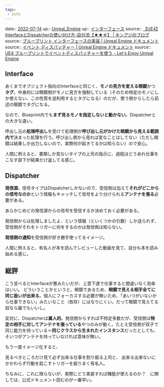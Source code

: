```yaml
---
tags:
 - Info
---
```


date:: [2022-07-14](Daily_Note/2022-07-14.md)
up:: [Unreal_Engine](../Bar/App/Unreal_Engine.md)
up:: [インターフェース](インターフェース.md)
source:: [【UE4】InterfaceとDispatcherの使い分け方-自分流【★★☆】 \| キンアジのブログ](https://kinnaji.com/2018/12/15/interfaceanddispatcher/)
source:: [ブループリント インターフェースの実装 \| Unreal Engine ドキュメント](https://docs.unrealengine.com/4.27/ja/ProgrammingAndScripting/Blueprints/UserGuide/Types/Interface/UsingInterfaces/)
source:: [イベント ディスパッチャー | Unreal Engine ドキュメント](https://docs.unrealengine.com/4.27/ja/ProgrammingAndScripting/Blueprints/UserGuide/EventDispatcher/)
source:: [UE4 ブループリントでイベントディスパッチャーを使う - Let's Enjoy Unreal Engine](https://unrealengine.hatenablog.com/entry/2014/10/20/223445)

## Interface
あくまでオブジェクト指向のInterfaceと同じく、**モノの見方を変える眼鏡**かつ**タグ**。中身的には眼鏡側がモノに見方を強制している（そのため特定のモノにしか使えない、この性質を逆利用するとタグになる）のだが、使う側からしたら前述の眼鏡でタグになる。

なので、Blueprint内でも**まず見るモノを指定しないと動かない**。Dispatcherとの大きな違い。

呼出し元の**処理呼出し**を受けて処理側が**呼び出し元がかけた眼鏡から見える範囲内で**決まった処理を行う。呼び出し側から見れば変なことはしてない（ただし眼鏡は結果しか出力しないので、実際何が起きてるかは知らない）ので安心。

人間に例えると、書類しか見ないタイプの上司の指示に、過程はどうあれ仕事をこなす部下が結果だけ返してる感じ。

## Dispatcher
**発信源**。信号タイプはDispatcherしかないので、受信側は加えて**それがどこからの信号なのか**という情報もキャッチして信号をより分けられる**アンテナを張る**必要がある。

あらかじめどの発信源からの信号を受信するか決めておく必要がある。

発信側からは処理しましたよ、という情報（といくつかの引数）しか送られず、受信側がそれをトリガーに何をするのかは発信側は知らない。

**発信側の通知**を受信側が好き勝手使ってるイメージ。

人間に例えると、有名人が本を読んでレビューした動画を見て、自分も本を読み始める感じ。

## 総評
こう並べるとInterfaceが悪みたいだが、上意下達で仕事すると間違いなく効率はいい。
どういうことかというと、眼鏡であるため、**眼鏡で見える相手全てに同じ扱いが出来る**。個人にフォーカスする必要が無いため、「あいつがいないから仕事できない」みたいなこと（依存）にはなりにくい。だって眼鏡で見えてる奴なら誰でもいいし。

反対に、Dispatcherは**属人的**。発信側からすれば不特定多数だが、受信側は**特定の相手に対してアンテナを張っている**やつのみが動く。たとえ受信側が双子で同じ能力を持っている＝**同じクラスから生まれたインスタンス**だったとしても、そいつがアンテナを持っていなければ意味が無い。

もう一度イメージ化すると、

見るべきところだけ見て必ず出来る仕事を割り振る上司と、
出来る出来ないにかかわらず行動を起こすトリガーを振りまく有名人。

ちなみに、これに限らないが、実際にどう実装すれば機能が使えるのか？　に関しては、公式ドキュメント読むのが一番早い。
